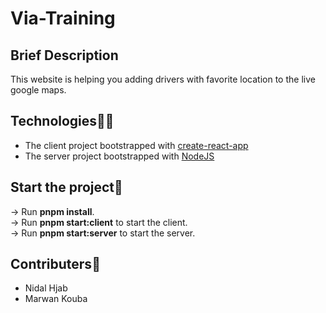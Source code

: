 # Via-Training

## Brief Description
This website is helping you adding drivers with favorite location to the live google maps.

## Technologies👩‍💻
- The client project bootstrapped with [create-react-app](https://github.com/facebook/create-react-app)
- The server project bootstrapped with [NodeJS](https://github.com/nodejs/node)

## Start the project🚀
&rarr; Run **pnpm install**.<br>
&rarr; Run **pnpm start:client** to start the client.<br>
&rarr; Run **pnpm start:server** to start the server.<br>

## Contributers🤝
 - Nidal Hjab
 - Marwan Kouba

